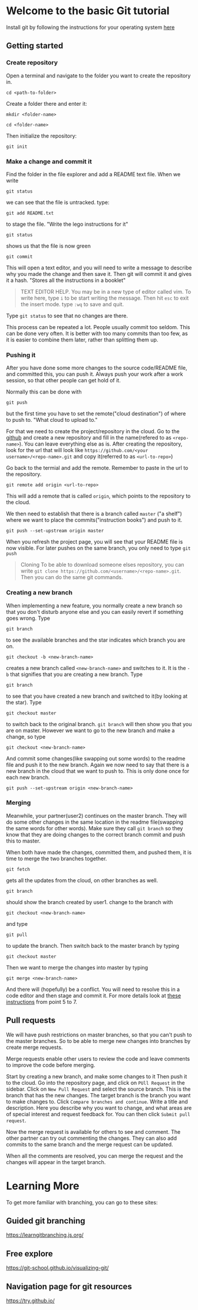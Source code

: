 # Welcome to the basic Git tutorial

Install git by following the instructions for your operating system [here](https://git-scm.com/book/en/v2/Getting-Started-Installing-Git)

## Getting started

### Create repository

Open a terminal and navigate to the folder you want to create the repository in.

`cd <path-to-folder>`

Create a folder there and enter it:

`mkdir <folder-name>`

`cd <folder-name>`

Then initialize the repository:

`git init`

### Make a change and commit it

Find the folder in the file explorer and add a README text file.
When we write

`git status`

we can see that the file is untracked. type:

`git add README.txt`

to stage the file. "Write the lego instructions for it"

`git status`

shows us that the file is now green

`git commit` 

This will open a text editor, and you will need to write a message to describe why you made the change and then save it.
Then git will commit it and gives it a hash. "Stores all the instructions in a booklet"

> TEXT EDITOR HELP. You may be in a new type of editor called vim.
To write here, type `i` to be start writing the message.
Then hit `esc` to exit the insert mode. type `:wq` to save and quit.

Type `git status` to see that no changes are there.

This process can be repeated a lot. People usually commit too seldom. This can be done very often. It is better with too many commits than too few, as it is easier to combine them later, rather than splitting them up.


### Pushing it


After you have done some more changes to the source code/README file, and committed this, you can push it.
Always push your work after a work session, so that other people can get hold of it.

Normally this can be done with

`git push`

but the first time you have to set the remote("cloud destination") of where to push to. "What cloud to upload to."

For that we need to create the project/repository in the cloud. Go to the [github](https://github.com/) and create a new repository and fill in the name(refered to as `<repo-name>`). You can leave everything else as is.
After creating the repository, look for the url that will look like `https://github.com/<your username>/<repo-name>.git` and copy it(referred to as `<url-to-repo>`)

Go back to the termial and add the remote. Remember to paste in the url to the repository.

`git remote add origin <url-to-repo>`

This will add a remote that is called `origin`, which points to the repository to the cloud.

We then need to establish that there is a branch called `master` ("a shelf") where we want to place the commits("instruction books") and push to it.

`git push --set-upstream origin master`

When you refresh the project page, you will see that your README file is now visible.
For later pushes on the same branch, you only need to type `git push`

>Cloning
To be able to download someone elses repository, you can write `git clone https://github.com/<username>/<repo-name>.git`. Then you can do the same git commands.

### Creating a new branch
When implementing a new feature, you normally create a new branch so that you don't disturb anyone else and you can easily revert if something goes wrong. Type

`git branch`

to see the available branches and the star indicates which branch you are on.

`git checkout -b <new-branch-name>` 

creates a new branch called `<new-branch-name>` and switches to it. It is the `-b` that signifies that you are creating a new branch. Type

`git branch`

to see that you have created a new branch and switched to it(by looking at the star). Type 

`git checkout master`

to switch back to the original branch. `git branch` will then show you that you are on master. However we want to go to the new branch and make a change, so type

`git checkout <new-branch-name>`

And commit some changes(like swapping out some words) to the readme file and push it to the new branch. Again we now need to say that there is a new branch in the cloud that we want to push to. This is only done once for each new branch.

`git push --set-upstream origin <new-branch-name>`

### Merging

Meanwhile, your partner(user2) continues on the master branch. They will do some other changes in the same location in the readme file(swapping the same words for other words). Make sure they call `git branch` so they know that they are doing changes to the correct branch commit and push this to master. 

When both have made the changes, committed them, and pushed them, it is time to merge the two branches together.

`git fetch`

gets all the updates from the cloud, on other branches as well.

`git branch`

should show the branch created by user1. change to the branch with

`git checkout <new-branch-name>`

and type

`git pull`

to update the branch. Then switch back to the master branch by typing

`git checkout master`

Then we want to merge the changes into master by typing

`git merge <new-branch-name>`

And there will (hopefully) be a conflict. You will need to resolve this in a code editor and then stage and commit it. For more details look at [these instructions](https://support.atlassian.com/bitbucket-cloud/docs/resolve-merge-conflicts/) from point 5 to 7.

## Pull requests

We will have push restrictions on master branches, so that you can't push to the master branches. So to be able to merge new changes into branches by create merge requests.

Merge requests enable other users to review the code and leave comments to improve the code before merging.

Start by creating a new branch, and make some changes to it
Then push it to the cloud. Go into the repository page, and click on `PUll Request` in the sidebar.
Click on `New Pull Request` and select the source branch.
This is the branch that has the new changes.
The target branch is the branch you want to make changes to.
Click `Compare branches and continue`.
Write a title and description.
Here you describe why you want to change, and what areas are of special interest and request feedback for.
You can then click `Submit pull request`.

Now the merge request is available for others to see and comment.
The other partner can try out commenting the changes.
They can also add commits to the same branch and the merge request can be updated.

When all the comments are resolved, you can merge the request and the changes will appear in the target branch.

# Learning More

To get more familiar with branching, you can go to these sites:

## Guided git branching
https://learngitbranching.js.org/

## Free explore
https://git-school.github.io/visualizing-git/

## Navigation page for git resources
https://try.github.io/

